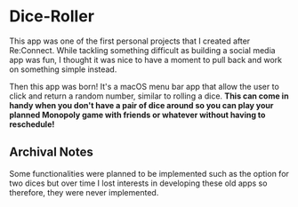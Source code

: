 # Dice-Roller

This app was one of the first personal projects that I created after Re:Connect. While tackling something difficult as building a social media app was fun, I thought it was nice to have a moment to pull back and work on something simple instead.

Then this app was born! It's a macOS menu bar app that allow the user to click and return a random number, similar to rolling a dice. __This can come in handy when you don't have a pair of dice around so you can play your planned Monopoly game with friends or whatever without having to reschedule!__

## Archival Notes
Some functionalities were planned to be implemented such as the option for two dices but over time I lost interests in developing these old apps so therefore, they were never implemented.